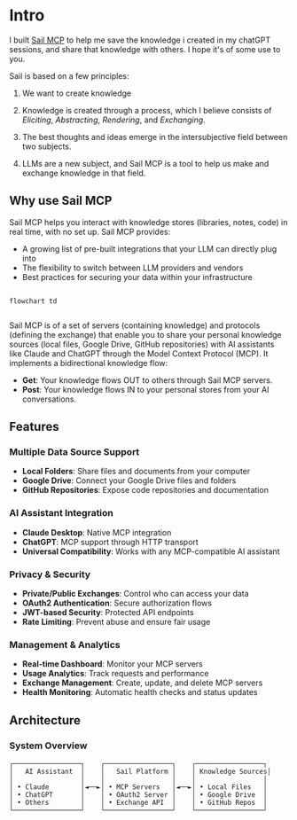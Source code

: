 # Intro

I built [Sail MCP](https://sailmcp.com) to help me save the knowledge i created in my chatGPT sessions, and share that knowledge with others. I hope it's of some use to you. 

Sail is based on a few principles:

1. We want to create knowledge 

2. Knowledge is created through a process, which I believe consists of *Eliciting*, *Abstracting*, *Rendering*, and *Exchanging*. 

3. The best thoughts and ideas emerge in the intersubjective field between two subjects. 

4. LLMs are a new subject, and Sail MCP is a tool to help us make and exchange knowledge in that field. 

## Why use Sail MCP

Sail MCP helps you interact with knowledge stores (libraries, notes, code) in real time, with no set up.  Sail MCP provides:

- A growing list of pre-built integrations that your LLM can directly plug into
- The flexibility to switch between LLM providers and vendors
- Best practices for securing your data within your infrastructure

```mermaid

flowchart td


```

Sail MCP is of a set of servers (containing knowledge) and protocols (defining the exchange) that enable you to share your personal knowledge sources (local files, Google Drive, GitHub repositories) with AI assistants like Claude and ChatGPT through the Model Context Protocol (MCP). 
It implements a bidirectional knowledge flow:

- **Get**: Your knowledge flows OUT to others through Sail MCP servers.
- **Post**: Your knowledge flows IN to your personal stores from your AI conversations.


## Features

### Multiple Data Source Support
- **Local Folders**: Share files and documents from your computer
- **Google Drive**: Connect your Google Drive files and folders
- **GitHub Repositories**: Expose code repositories and documentation

### AI Assistant Integration
- **Claude Desktop**: Native MCP integration
- **ChatGPT**: MCP support through HTTP transport
- **Universal Compatibility**: Works with any MCP-compatible AI assistant

### Privacy & Security
- **Private/Public Exchanges**: Control who can access your data
- **OAuth2 Authentication**: Secure authorization flows
- **JWT-based Security**: Protected API endpoints
- **Rate Limiting**: Prevent abuse and ensure fair usage

### Management & Analytics
- **Real-time Dashboard**: Monitor your MCP servers
- **Usage Analytics**: Track requests and performance
- **Exchange Management**: Create, update, and delete MCP servers
- **Health Monitoring**: Automatic health checks and status updates

## Architecture

### System Overview
```
┌─────────────────┐    ┌─────────────────┐    ┌─────────────────┐
│   AI Assistant  │    │   Sail Platform │    │ Knowledge Sources│
│                 │    │                 │    │                 │
│ • Claude        │◄──►│ • MCP Servers   │◄──►│ • Local Files   │
│ • ChatGPT       │    │ • OAuth2 Server │    │ • Google Drive  │
│ • Others        │    │ • Exchange API  │    │ • GitHub Repos  │
└─────────────────┘    └─────────────────┘    └─────────────────┘
```
